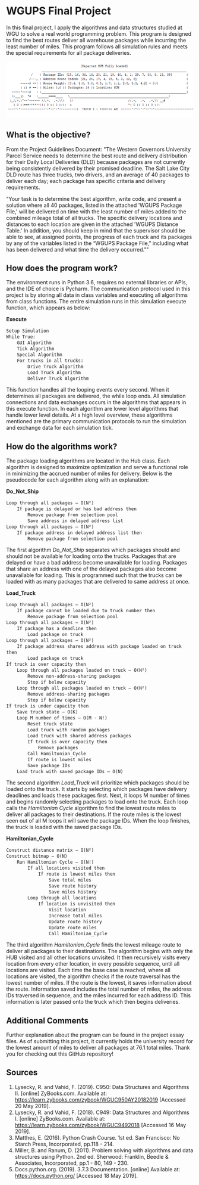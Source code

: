 # WGUPS Final Project
In this final project, I apply the algorithms and data structures studied at WGU to solve a real world programming problem. This program is designed to find the best routes deliver all warehouse packages while incurring the least number of miles. This program follows all simulation rules and meets the special requirements for all package deliveries.

<p align="center">
	<img src="supporting_files/Truck_1_Image.PNG"></img>
</p>

## What is the objective?
From the Project Guidelines Document: "The Western Governors University Parcel Service needs to determine the best route and delivery distribution for their Daily Local Deliveries (DLD) because packages are not currently being consistently delivered by their promised deadline. The Salt Lake City DLD route has three trucks, two drivers, and an average of 40 packages to deliver each day; each package has specific criteria and delivery requirements.

"Your task is to determine the best algorithm, write code, and present a solution where all 40 packages, listed in the attached 'WGUPS Package File,' will be delivered on time with the least number of miles added to the combined mileage total of all trucks. The specific delivery locations and distances to each location are given in the attached 'WGUPS Distance Table.' In addition, you should keep in mind that the supervisor should be able to see, at assigned points, the progress of each truck and its packages by any of the variables listed in the “WGUPS Package File,” including what has been delivered and what time the delivery occurred.""


## How does the program work?
The environment runs in Python 3.6, requires no external libraries or APIs, and the IDE of choice is Pycharm. The communication protocol used in this project is by storing all data in class variables and executing all algorithms from class functions. The entire simulation runs in this simulation execute function, which appears as below:


<b>Execute</b>
```
Setup Simulation
While True:
	GUI Algorithm
	Tick Algorithm
	Special Algorithm
	For trucks in all trucks:
		Drive Truck Algorithm
		Load Truck Algorithm
		Deliver Truck Algorithm
```

This function handles all the looping events every second. When it determines all packages are delivered, the while loop ends. All simulation connections and data exchanges occurs in the algorithms that appears in this execute function. In each algorithm are lower level algorithms that handle lower level details. At a high level overview, these algorithms mentioned are the primary communication protocols to run the simulation and exchange data for each simulation tick.

## How do the algorithms work?
The package loading algorithms are located in the Hub class. Each algorithm is designed to maximize optimization and serve a functional role in minimizing the accrued number of miles for delivery. Below is the pseudocode for each algorithm along with an explanation:


<b>Do_Not_Ship</b>
```
Loop through all packages – O(N²)
	If package is delayed or has bad address then
		Remove package from selection pool
		Save address in delayed address list
Loop through all packages – O(N²)
	If package address in delayed address list then
		Remove package from selection pool
```

The first algorithm <i>Do_Not_Ship</i> separates which packages should and should not be available for loading onto the trucks. Packages that are delayed or have a bad address become unavailable for loading. Packages that share an address with one of the delayed packages also become unavailable for loading. This is programmed such that the trucks can be loaded with as many packages that are delivered to same address at once.


<b>Load_Truck</b>
```
Loop through all packages – O(N²)
	If package cannot be loaded due to truck number then
		Remove package from selection pool
Loop through all packages – O(N²)
	If package has a deadline then
		Load package on truck
Loop through all packages – O(N²)
	If package address shares address with package loaded on truck then
		Load package on truck
If truck is over capacity then
	Loop through all packages loaded on truck – O(N²)
		Remove non-address-sharing packages
		Stop if below capacity
	Loop through all packages loaded on truck – O(N²)
		Remove address-sharing packages
		Stop if below capacity
If truck is under capacity then
	Save truck state – O(K)
	Loop M number of times – O(M · N!)
		Reset truck state
		Load truck with random packages
		Load truck with shared address packages
		If truck is over capacity then
			Remove packages
		Call Hamiltonian_Cycle
		If route is lowest miles
		Save package IDs
	Load truck with saved package IDs – O(N)
```

The second algorithm <i>Load_Truck</i> will prioritize which packages should be loaded onto the truck. It starts by selecting which packages have delivery deadlines and loads these packages first. Next, it loops M number of times and begins randomly selecting packages to load onto the truck. Each loop calls the <i>Hamiltonian Cycle</i> algorithm to find the lowest route miles to deliver all packages to their destinations. If the route miles is the lowest seen out of all M loops it will save the package IDs. When the loop finishes, the truck is loaded with the saved package IDs.


<b>Hamiltonian_Cycle</b>
```
Construct distance matrix – O(N²)
Construct bitmap – O(N)
	Run Hamiltonian Cycle – O(N!)
		If all locations visited then
			If route is lowest miles then
				Save total miles
				Save route history
				Save miles history
		Loop through all locations
			If location is unvisited then
				Visit location
				Increase total miles
				Update route history
				Update route miles
				Call Hamiltonian_Cycle
```

The third algorithm <i>Hamiltonian_Cycle</i> finds the lowest mileage route to deliver all packages to their destinations. The algorithm begins with only the HUB visited and all other locations unvisited. It then recursively visits every location from every other location, in every possible sequence, until all locations are visited. Each time the base case is reached, where all locations are visited, the algorithm checks if the route traversal has the lowest number of miles. If the route is the lowest, it saves information about the route. Information saved includes the total number of miles, the address IDs traversed in sequence, and the miles incurred for each address ID. This information is later passed onto the truck which then begins deliveries.

## Additional Comments
Further explanation about the program can be found in the project essay files. As of submitting this project, it currently holds the university record for the lowest amount of miles to deliver all packages at 76.1 total miles. Thank you for checking out this GitHub repository!

## Sources
1.	Lysecky, R. and Vahid, F. (2019). C950: Data Structures and Algorithms II. [online] ZyBooks.com. Available at: 	https://learn.zybooks.com/zybook/WGUC950AY20182019 [Accessed 20 May 2019].
2.	Lysecky, R. and Vahid, F. (2018). C949: Data Structures and Algorithms I. [online] ZyBooks.com. Available at: 	https://learn.zybooks.com/zybook/WGUC9492018 [Accessed 16 May 2019].
3.	Matthes, E. (2016). Python Crash Course. 1st ed. San Francisco: No Starch Press, Incorporated, pp.118 - 214.
4.	Miller, B. and Ranum, D. (2011). Problem solving with algorithms and data structures using Python. 2nd ed. 	Sherwood: Franklin, Beedle & Associates, Incorporated, pp.1 - 80, 149 - 230.
5.	Docs.python.org. (2019). 3.7.3 Documentation. [online] Available at: https://docs.python.org/ [Accessed 18 May 	2019].
